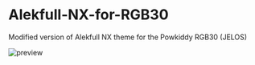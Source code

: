 
# Alekfull-NX-for-RGB30
Modified version of Alekfull NX theme for the Powkiddy RGB30 (JELOS)


![preview](https://github.com/Vidnez/Alekfull-NX-for-RGB30/assets/82564218/1b84d4e1-c50a-4fab-8325-da74820c6b6d)
